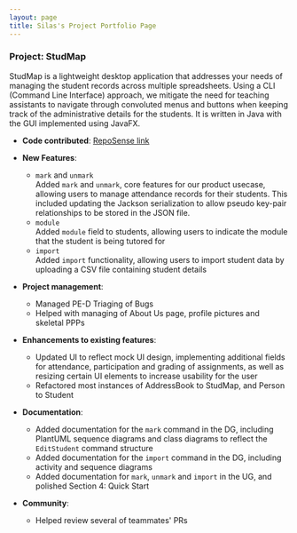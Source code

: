 ```yaml
---
layout: page
title: Silas's Project Portfolio Page
---
```


### Project: StudMap

StudMap is a lightweight desktop application that addresses your needs of managing the student 
records across multiple spreadsheets. Using a CLI (Command Line Interface) approach, we mitigate
the need for teaching assistants to navigate through convoluted menus and buttons when keeping 
track of the administrative details for the students. It is written in Java with the GUI implemented 
using JavaFX. <br>

* **Code contributed**: [RepoSense link](https://nus-cs2103-ay2223s1.github.io/tp-dashboard/?search=comicalromance)

* **New Features**: 
  * `mark` and `unmark`<br/>
  Added `mark` and `unmark`, core features for our product usecase, allowing users to manage attendance
  records for their students. This included updating the Jackson serialization to allow pseudo key-pair
  relationships to be stored in the JSON file.
  * `module` <br/>
  Added `module` field to students, allowing users to indicate the module that the student is being tutored
  for
  * `import`<br/>
  Added `import` functionality, allowing users to import student data by uploading a CSV file containing
  student details

* **Project management**:
  * Managed PE-D Triaging of Bugs
  * Helped with managing of About Us page, profile pictures and skeletal PPPs

* **Enhancements to existing features**:
  * Updated UI to reflect mock UI design, implementing additional fields for attendance, participation
  and grading of assignments, as well as resizing certain UI elements to increase usability for the user
  * Refactored most instances of AddressBook to StudMap, and Person to Student

* **Documentation**:
  * Added documentation for the `mark` command in the DG, including PlantUML sequence diagrams and class
  diagrams to reflect the `EditStudent` command structure
  * Added documentation for the `import` command in the DG, including activity and sequence diagrams
  * Added documentation for `mark`, `unmark` and `import` in the UG, and polished Section 4: Quick Start

* **Community**:
  * Helped review several of teammates' PRs
  


